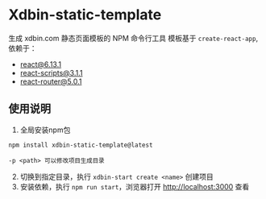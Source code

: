 # Xdbin-static-template

生成 xdbin.com 静态页面模板的 NPM 命令行工具
模板基于 `create-react-app`, 依赖于：
  - react@6.13.1
  - react-scripts@3.1.1
  - react-router@5.0.1


## 使用说明

1. 全局安装npm包

```
npm install xdbin-static-template@latest

-p <path> 可以修改项目生成目录
```

2. 切换到指定目录，执行 `xdbin-start create <name>` 创建项目
3. 安装依赖，执行 `npm run start`，浏览器打开 [http://localhost:3000](http://localhost:3000) 查看
